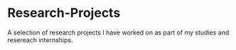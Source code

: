 # Research-Projects
A selection of research projects I have worked on as part of my studies and resereach internships. 
